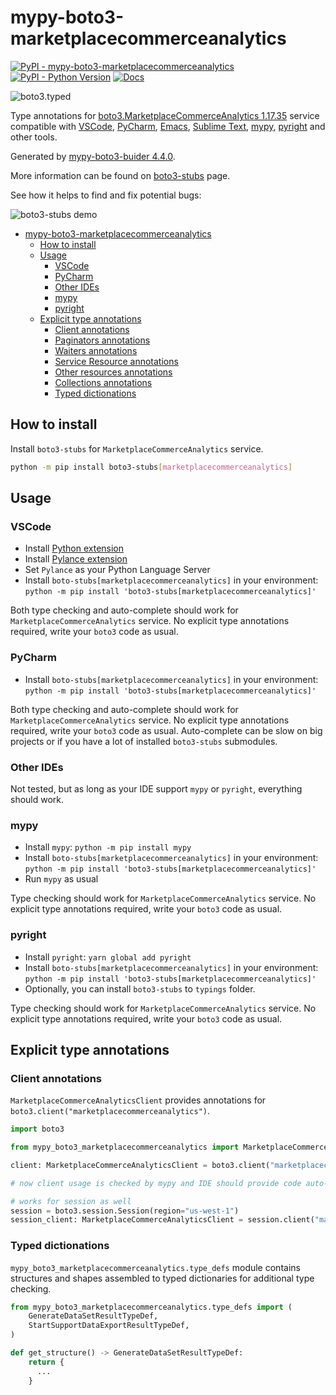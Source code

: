 # mypy-boto3-marketplacecommerceanalytics

[![PyPI - mypy-boto3-marketplacecommerceanalytics](https://img.shields.io/pypi/v/mypy-boto3-marketplacecommerceanalytics.svg?color=blue)](https://pypi.org/project/mypy-boto3-marketplacecommerceanalytics)
[![PyPI - Python Version](https://img.shields.io/pypi/pyversions/mypy-boto3-marketplacecommerceanalytics.svg?color=blue)](https://pypi.org/project/mypy-boto3-marketplacecommerceanalytics)
[![Docs](https://img.shields.io/readthedocs/mypy-boto3-builder.svg?color=blue)](https://mypy-boto3-builder.readthedocs.io/)

![boto3.typed](https://github.com/vemel/mypy_boto3_builder/raw/master/logo.png)

Type annotations for
[boto3.MarketplaceCommerceAnalytics 1.17.35](https://boto3.amazonaws.com/v1/documentation/api/1.17.35/reference/services/marketplacecommerceanalytics.html#MarketplaceCommerceAnalytics) service
compatible with
[VSCode](https://code.visualstudio.com/),
[PyCharm](https://www.jetbrains.com/pycharm/),
[Emacs](https://www.gnu.org/software/emacs/),
[Sublime Text](https://www.sublimetext.com/),
[mypy](https://github.com/python/mypy),
[pyright](https://github.com/microsoft/pyright)
and other tools.

Generated by [mypy-boto3-buider 4.4.0](https://github.com/vemel/mypy_boto3_builder).

More information can be found on [boto3-stubs](https://pypi.org/project/boto3-stubs/) page.

See how it helps to find and fix potential bugs:

![boto3-stubs demo](https://github.com/vemel/mypy_boto3_builder/raw/master/demo.gif)

- [mypy-boto3-marketplacecommerceanalytics](#mypy-boto3-marketplacecommerceanalytics)
  - [How to install](#how-to-install)
  - [Usage](#usage)
    - [VSCode](#vscode)
    - [PyCharm](#pycharm)
    - [Other IDEs](#other-ides)
    - [mypy](#mypy)
    - [pyright](#pyright)
  - [Explicit type annotations](#explicit-type-annotations)
    - [Client annotations](#client-annotations)
    - [Paginators annotations](#paginators-annotations)
    - [Waiters annotations](#waiters-annotations)
    - [Service Resource annotations](#service-resource-annotations)
    - [Other resources annotations](#other-resources-annotations)
    - [Collections annotations](#collections-annotations)
    - [Typed dictionations](#typed-dictionations)

## How to install

Install `boto3-stubs` for `MarketplaceCommerceAnalytics` service.

```bash
python -m pip install boto3-stubs[marketplacecommerceanalytics]
```

## Usage

### VSCode

- Install [Python extension](https://marketplace.visualstudio.com/items?itemName=ms-python.python)
- Install [Pylance extension](https://marketplace.visualstudio.com/items?itemName=ms-python.vscode-pylance)
- Set `Pylance` as your Python Language Server
- Install `boto-stubs[marketplacecommerceanalytics]` in your environment: `python -m pip install 'boto3-stubs[marketplacecommerceanalytics]'`

Both type checking and auto-complete should work for `MarketplaceCommerceAnalytics` service.
No explicit type annotations required, write your `boto3` code as usual.

### PyCharm

- Install `boto-stubs[marketplacecommerceanalytics]` in your environment: `python -m pip install 'boto3-stubs[marketplacecommerceanalytics]'`

Both type checking and auto-complete should work for `MarketplaceCommerceAnalytics` service.
No explicit type annotations required, write your `boto3` code as usual.
Auto-complete can be slow on big projects or if you have a lot of installed `boto3-stubs` submodules.

### Other IDEs

Not tested, but as long as your IDE support `mypy` or `pyright`, everything should work.

### mypy

- Install `mypy`: `python -m pip install mypy`
- Install `boto-stubs[marketplacecommerceanalytics]` in your environment: `python -m pip install 'boto3-stubs[marketplacecommerceanalytics]'`
- Run `mypy` as usual

Type checking should work for `MarketplaceCommerceAnalytics` service.
No explicit type annotations required, write your `boto3` code as usual.

### pyright

- Install `pyright`: `yarn global add pyright`
- Install `boto-stubs[marketplacecommerceanalytics]` in your environment: `python -m pip install 'boto3-stubs[marketplacecommerceanalytics]'`
- Optionally, you can install `boto3-stubs` to `typings` folder.

Type checking should work for `MarketplaceCommerceAnalytics` service.
No explicit type annotations required, write your `boto3` code as usual.

## Explicit type annotations

### Client annotations

`MarketplaceCommerceAnalyticsClient` provides annotations for `boto3.client("marketplacecommerceanalytics")`.

```python
import boto3

from mypy_boto3_marketplacecommerceanalytics import MarketplaceCommerceAnalyticsClient

client: MarketplaceCommerceAnalyticsClient = boto3.client("marketplacecommerceanalytics")

# now client usage is checked by mypy and IDE should provide code auto-complete

# works for session as well
session = boto3.session.Session(region="us-west-1")
session_client: MarketplaceCommerceAnalyticsClient = session.client("marketplacecommerceanalytics")
```








### Typed dictionations

`mypy_boto3_marketplacecommerceanalytics.type_defs` module contains structures and shapes assembled
to typed dictionaries for additional type checking.

```python
from mypy_boto3_marketplacecommerceanalytics.type_defs import (
    GenerateDataSetResultTypeDef,
    StartSupportDataExportResultTypeDef,
)

def get_structure() -> GenerateDataSetResultTypeDef:
    return {
      ...
    }
```

